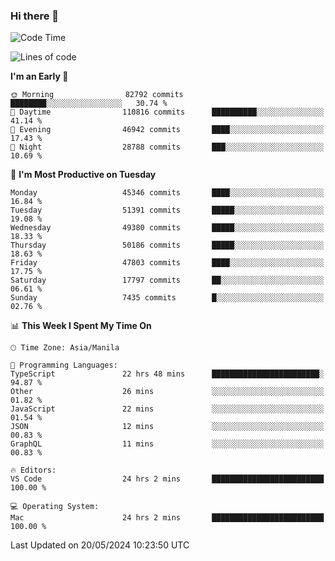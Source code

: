 ### Hi there 👋

<!--START_SECTION:waka-->
![Code Time](http://img.shields.io/badge/Code%20Time-5%2C160%20hrs%208%20mins-blue)

![Lines of code](https://img.shields.io/badge/From%20Hello%20World%20I%27ve%20Written-117.6%20million%20lines%20of%20code-blue)

**I'm an Early 🐤** 

```text
🌞 Morning                82792 commits       ████████░░░░░░░░░░░░░░░░░   30.74 % 
🌆 Daytime                110816 commits      ██████████░░░░░░░░░░░░░░░   41.14 % 
🌃 Evening                46942 commits       ████░░░░░░░░░░░░░░░░░░░░░   17.43 % 
🌙 Night                  28788 commits       ███░░░░░░░░░░░░░░░░░░░░░░   10.69 % 
```
📅 **I'm Most Productive on Tuesday** 

```text
Monday                   45346 commits       ████░░░░░░░░░░░░░░░░░░░░░   16.84 % 
Tuesday                  51391 commits       █████░░░░░░░░░░░░░░░░░░░░   19.08 % 
Wednesday                49380 commits       █████░░░░░░░░░░░░░░░░░░░░   18.33 % 
Thursday                 50186 commits       █████░░░░░░░░░░░░░░░░░░░░   18.63 % 
Friday                   47803 commits       ████░░░░░░░░░░░░░░░░░░░░░   17.75 % 
Saturday                 17797 commits       ██░░░░░░░░░░░░░░░░░░░░░░░   06.61 % 
Sunday                   7435 commits        █░░░░░░░░░░░░░░░░░░░░░░░░   02.76 % 
```


📊 **This Week I Spent My Time On** 

```text
🕑︎ Time Zone: Asia/Manila

💬 Programming Languages: 
TypeScript               22 hrs 48 mins      ████████████████████████░   94.87 % 
Other                    26 mins             ░░░░░░░░░░░░░░░░░░░░░░░░░   01.82 % 
JavaScript               22 mins             ░░░░░░░░░░░░░░░░░░░░░░░░░   01.54 % 
JSON                     12 mins             ░░░░░░░░░░░░░░░░░░░░░░░░░   00.83 % 
GraphQL                  11 mins             ░░░░░░░░░░░░░░░░░░░░░░░░░   00.83 % 

🔥 Editors: 
VS Code                  24 hrs 2 mins       █████████████████████████   100.00 % 

💻 Operating System: 
Mac                      24 hrs 2 mins       █████████████████████████   100.00 % 
```


 Last Updated on 20/05/2024 10:23:50 UTC
<!--END_SECTION:waka-->


<!--
**rad182/rad182** is a ✨ _special_ ✨ repository because its `README.md` (this file) appears on your GitHub profile.

Here are some ideas to get you started:

- 🔭 I’m currently working on ...
- 🌱 I’m currently learning ...
- 👯 I’m looking to collaborate on ...
- 🤔 I’m looking for help with ...
- 💬 Ask me about ...
- 📫 How to reach me: ...
- 😄 Pronouns: ...
- ⚡ Fun fact: ...
-->
